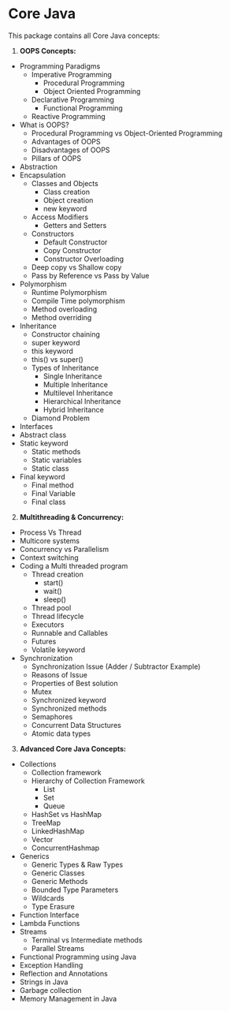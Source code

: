 # Core Java 
This package contains all Core Java concepts:

1. **OOPS Concepts:**
  - Programming Paradigms
    - Imperative Programming
      - Procedural Programming
      - Object Oriented Programming
    - Declarative Programming
        - Functional Programming
    - Reactive Programming
  - What is OOPS?
    - Procedural Programming vs Object-Oriented Programming
    - Advantages of OOPS
    - Disadvantages of OOPS
    - Pillars of OOPS
  - Abstraction
  - Encapsulation 
    - Classes and Objects
      - Class creation
      - Object creation
      - new keyword
    - Access Modifiers
      - Getters and Setters
    - Constructors
      - Default Constructor
      - Copy Constructor
      - Constructor Overloading
    - Deep copy vs Shallow copy
    - Pass by Reference vs Pass by Value
  - Polymorphism
     - Runtime Polymorphism
     - Compile Time polymorphism
     - Method overloading
     - Method overriding
  - Inheritance
    - Constructor chaining
    - super keyword
    - this keyword
    - this() vs super()
    - Types of Inheritance
      - Single Inheritance
      - Multiple Inheritance
      - Multilevel Inheritance
      - Hierarchical Inheritance
      - Hybrid Inheritance
    - Diamond Problem
  - Interfaces
  - Abstract class
  - Static keyword
    - Static methods
    - Static variables
    - Static class
  - Final keyword
    - Final method
    - Final Variable
    - Final class
2. **Multithreading & Concurrency:**
  - Process Vs Thread
  - Multicore systems
  - Concurrency vs Parallelism
  - Context switching
  - Coding a Multi threaded program
    - Thread creation
      - start()
      - wait()
      - sleep()
    - Thread pool
    - Thread lifecycle
    - Executors
    - Runnable and Callables
    - Futures
    - Volatile keyword
  - Synchronization
    - Synchronization Issue (Adder / Subtractor Example)
    - Reasons of Issue
    - Properties of Best solution
    - Mutex
    - Synchronized keyword
    - Synchronized methods
    - Semaphores
    - Concurrent Data Structures
    - Atomic data types
3. **Advanced Core Java Concepts:**
  - Collections
    - Collection framework
    - Hierarchy of Collection Framework
      - List
      - Set
      - Queue
    - HashSet vs HashMap
    - TreeMap
    - LinkedHashMap
    - Vector
    - ConcurrentHashmap
  - Generics
    - Generic Types & Raw Types
    - Generic Classes
    - Generic Methods
    - Bounded Type Parameters
    - Wildcards
    - Type Erasure
  - Function Interface
  - Lambda Functions
  - Streams
    - Terminal vs Intermediate methods
    - Parallel Streams
  - Functional Programming using Java
  - Exception Handling
  - Reflection and Annotations
  - Strings in Java
  - Garbage collection
  - Memory Management in Java